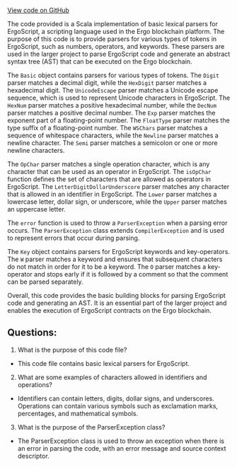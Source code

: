 [View code on GitHub](sigmastate-interpreterhttps://github.com/ScorexFoundation/sigmastate-interpreter/parsers/shared/src/main/scala/sigmastate/lang/syntax/Basic.scala)

The code provided is a Scala implementation of basic lexical parsers for ErgoScript, a scripting language used in the Ergo blockchain platform. The purpose of this code is to provide parsers for various types of tokens in ErgoScript, such as numbers, operators, and keywords. These parsers are used in the larger project to parse ErgoScript code and generate an abstract syntax tree (AST) that can be executed on the Ergo blockchain.

The `Basic` object contains parsers for various types of tokens. The `Digit` parser matches a decimal digit, while the `HexDigit` parser matches a hexadecimal digit. The `UnicodeEscape` parser matches a Unicode escape sequence, which is used to represent Unicode characters in ErgoScript. The `HexNum` parser matches a positive hexadecimal number, while the `DecNum` parser matches a positive decimal number. The `Exp` parser matches the exponent part of a floating-point number. The `FloatType` parser matches the type suffix of a floating-point number. The `WSChars` parser matches a sequence of whitespace characters, while the `Newline` parser matches a newline character. The `Semi` parser matches a semicolon or one or more newline characters.

The `OpChar` parser matches a single operation character, which is any character that can be used as an operator in ErgoScript. The `isOpChar` function defines the set of characters that are allowed as operators in ErgoScript. The `LetterDigitDollarUnderscore` parser matches any character that is allowed in an identifier in ErgoScript. The `Lower` parser matches a lowercase letter, dollar sign, or underscore, while the `Upper` parser matches an uppercase letter.

The `error` function is used to throw a `ParserException` when a parsing error occurs. The `ParserException` class extends `CompilerException` and is used to represent errors that occur during parsing.

The `Key` object contains parsers for ErgoScript keywords and key-operators. The `W` parser matches a keyword and ensures that subsequent characters do not match in order for it to be a keyword. The `O` parser matches a key-operator and stops early if it is followed by a comment so that the comment can be parsed separately.

Overall, this code provides the basic building blocks for parsing ErgoScript code and generating an AST. It is an essential part of the larger project and enables the execution of ErgoScript contracts on the Ergo blockchain.
## Questions: 
 1. What is the purpose of this code file?
- This code file contains basic lexical parsers for ErgoScript.

2. What are some examples of characters allowed in identifiers and operations?
- Identifiers can contain letters, digits, dollar signs, and underscores. Operations can contain various symbols such as exclamation marks, percentages, and mathematical symbols.

3. What is the purpose of the ParserException class?
- The ParserException class is used to throw an exception when there is an error in parsing the code, with an error message and source context descriptor.